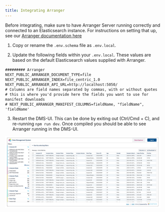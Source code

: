 ```yaml
---
title: Integrating Arranger
---
```


Before integrating, make sure to have Arranger Server running correctly and connected to an Elasticsearch instance. For instructions on setting that up, see our <a href="https://overture.bio/documentation/arranger" target="_blank">Arranger documentation here</a>


1. Copy or rename the `.env.schema` file as `.env.local`.


2. Update the following fields within your `.env.local`. These values are based on the default Elasticsearch values supplied with Arranger.

```
######### Arranger
NEXT_PUBLIC_ARRANGER_DOCUMENT_TYPE=file 
NEXT_PUBLIC_ARRANGER_INDEX=file_centric_1.0
NEXT_PUBLIC_ARRANGER_API_URL=http://localhost:5050/
# Columns are field names separated by commas, with or without quotes
# this is where you'd provide here the fields you want to use for manifest downloads
# NEXT_PUBLIC_ARRANGER_MANIFEST_COLUMNS=fieldName, "fieldName", 'fieldName'
```

3. Restart the DMS-UI. This can be done by exiting out (Ctrl/Cmd + C), and re-running `npm run dev`. Once compiled you should be able to see Arranger running in the DMS-UI.


![Entity](../../assets/dmsuiarranger.jpg 'Arranger running in the DMS-UI')